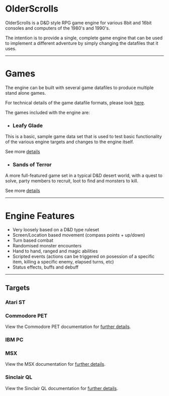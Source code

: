 # OlderScrolls

OlderScrolls is a D&D style RPG game engine for various 8bit and 16bit consoles and computers of the 1980's and 1990's.

The intention is to provide a single, complete game engine that can be used to implement a different adventure by simply changing the datafiles that it uses. 

---

# Games

The engine can be built with several game datafiles to produce multiple stand alone games. 

For technical details of the game datafile formats, please look [here](datafiles/Readme.md).

The games included with the engine are:

  * ### Leafy Glade

This is a basic, sample game data set that is used to test basic functionality of the various engine targets and changes to the engine itself.

See more [details](datafiles/leafy_glade/Readme.md)

  * ### Sands of Terror

A more full-featured game set in a typical D&D desert world, with a quest to solve, party members to recruit, loot to find and monsters to kill.

See more [details](datafiles/sand_of_terror/Readme.md)

---

# Engine Features

  * Very loosely based on a D&D type ruleset
  * Screen/Location based movement (compass points + up/down)
  * Turn based combat
  * Randomised monster encounters
  * Hand to hand, ranged and magic abilities
  * Scripted events (actions can be triggered on posession of a specific item, killing a specific enemy, elapsed turns, etc)
  * Status effects, buffs and debuff

---

## Targets

### Atari ST


### Commodore PET

View the Commodore PET documentation for [further details](st/Readme.md).

### IBM PC


### MSX

View the MSX documentation for [further details](msx/Readme.md).

### Sinclair QL


View the Sinclair QL documentation for [further details](ql/Readme.md).